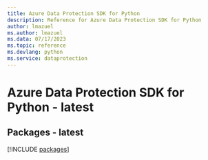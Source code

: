 ```yaml
---
title: Azure Data Protection SDK for Python
description: Reference for Azure Data Protection SDK for Python
author: lmazuel
ms.author: lmazuel
ms.data: 07/17/2023
ms.topic: reference
ms.devlang: python
ms.service: dataprotection
---
```

# Azure Data Protection SDK for Python - latest
## Packages - latest
[!INCLUDE [packages](data-protection-index.md)]